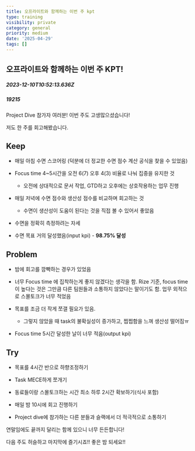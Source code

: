 ```yaml
---
title: 오프라이트와 함께하는 이번 주 kpt
type: training
visibility: private
category: general
priority: medium
date: '2025-04-29'
tags: []
---
```

## 오프라이트와 함께하는 이번 주 KPT!
##### 2023-12-10T10:52:13.636Z
##### 19215

<p>Project Dive 참가자 여러분! 이번 주도 고생많으셨습니다!</p><p>저도 한 주를 회고해봤습니다.</p><p></p><h2>Keep</h2><ul><li><p>매일 아침 수면 스코어링 (덕분에 더 정교한 수면 점수 계산 공식을 찾을 수 있었음)</p></li><li><p>Focus time 4~5시간을 오전 6(7) 오후 4(3) 비율로 나눠 집중을 유지한 것</p><ul><li><p>오전에 상대적으로 문서 작업, GTD하고 오후에는 상호작용하는 업무 진행</p></li></ul></li><li><p>매일 저녁에 수면 점수와 생산성 점수를 비교하며 회고하는 것</p><ul><li><p>수면이 생산성이 도움이 된다는 것을 직접 볼 수 있어서 좋았음</p></li></ul></li><li><p>수면을 정확히 측정하려는 자세</p></li><li><p>수면 목표 거의 달성했음(input kpi) - <strong>98.75% 달성</strong></p></li></ul><p></p><h2>Problem</h2><ul><li><p>밤에 회고를 깜빡하는 경우가 있었음</p></li><li><p>너무 Focus time 에 집착하는게 좋지 않겠다는 생각을 함. Rize 기준, focus time이 높다는 것은 그만큼 다른 팀원들과 소통하지 않았다는 말이기도 함. 업무 외적으로 스몰토크가 너무 적었음</p></li><li><p>목표를 조금 더 작게 쪼갤 필요가 있음. </p><ul><li><p>그렇지 않았을 때 task의 불확실성이 증가하고, 찝찝함을 느껴 생산성 떨어짐ㅠ</p></li></ul></li><li><p>Focus time 5시간 달성한 날이 너무 적음(output kpi)</p></li></ul><p></p><h2>Try</h2><ul><li><p>목표를 4시간 반으로 하향조정하기</p></li></ul><ul><li><p>Task MECE하게 쪼개기</p></li><li><p>동료들이랑 스몰토크하는 시간 최소 하루 2시간 확보하기(식사 포함)</p></li><li><p>매일 밤 10시에 회고 진행하기</p></li><li><p>Project dive에 참가하는 다른 분들과 슬랙에서 더 적극적으로 소통하기</p></li></ul><p></p><p>연말임에도 끝까지 달리는 함께 있으니 너무 든든합니다!</p><p>다음 주도 허슬하고 마지막에 즐기시죠!! 좋은 밤 되세요!!</p>
